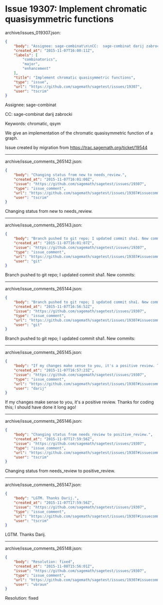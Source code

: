 # Issue 19307: Implement chromatic quasisymmetric functions

archive/issues_019307.json:
```json
{
    "body": "Assignee: sage-combinat\n\nCC:  sage-combinat darij zabrocki\n\nKeywords: chromatic, qsym\n\nWe give an implementation of the chromatic quasisymmetric function of a graph.\n\nIssue created by migration from https://trac.sagemath.org/ticket/19544\n\n",
    "created_at": "2015-11-07T16:00:11Z",
    "labels": [
        "combinatorics",
        "major",
        "enhancement"
    ],
    "title": "Implement chromatic quasisymmetric functions",
    "type": "issue",
    "url": "https://github.com/sagemath/sagetest/issues/19307",
    "user": "tscrim"
}
```
Assignee: sage-combinat

CC:  sage-combinat darij zabrocki

Keywords: chromatic, qsym

We give an implementation of the chromatic quasisymmetric function of a graph.

Issue created by migration from https://trac.sagemath.org/ticket/19544





---

archive/issue_comments_265142.json:
```json
{
    "body": "Changing status from new to needs_review.",
    "created_at": "2015-11-07T16:01:00Z",
    "issue": "https://github.com/sagemath/sagetest/issues/19307",
    "type": "issue_comment",
    "url": "https://github.com/sagemath/sagetest/issues/19307#issuecomment-265142",
    "user": "tscrim"
}
```

Changing status from new to needs_review.



---

archive/issue_comments_265143.json:
```json
{
    "body": "Branch pushed to git repo; I updated commit sha1. New commits:",
    "created_at": "2015-11-07T16:01:07Z",
    "issue": "https://github.com/sagemath/sagetest/issues/19307",
    "type": "issue_comment",
    "url": "https://github.com/sagemath/sagetest/issues/19307#issuecomment-265143",
    "user": "git"
}
```

Branch pushed to git repo; I updated commit sha1. New commits:



---

archive/issue_comments_265144.json:
```json
{
    "body": "Branch pushed to git repo; I updated commit sha1. New commits:",
    "created_at": "2015-11-07T16:56:52Z",
    "issue": "https://github.com/sagemath/sagetest/issues/19307",
    "type": "issue_comment",
    "url": "https://github.com/sagemath/sagetest/issues/19307#issuecomment-265144",
    "user": "git"
}
```

Branch pushed to git repo; I updated commit sha1. New commits:



---

archive/issue_comments_265145.json:
```json
{
    "body": "If my changes make sense to you, it's a positive review. Thanks for coding this; I should have done it long ago!",
    "created_at": "2015-11-07T16:57:23Z",
    "issue": "https://github.com/sagemath/sagetest/issues/19307",
    "type": "issue_comment",
    "url": "https://github.com/sagemath/sagetest/issues/19307#issuecomment-265145",
    "user": "darij"
}
```

If my changes make sense to you, it's a positive review. Thanks for coding this; I should have done it long ago!



---

archive/issue_comments_265146.json:
```json
{
    "body": "Changing status from needs_review to positive_review.",
    "created_at": "2015-11-07T17:59:56Z",
    "issue": "https://github.com/sagemath/sagetest/issues/19307",
    "type": "issue_comment",
    "url": "https://github.com/sagemath/sagetest/issues/19307#issuecomment-265146",
    "user": "tscrim"
}
```

Changing status from needs_review to positive_review.



---

archive/issue_comments_265147.json:
```json
{
    "body": "LGTM. Thanks Darij.",
    "created_at": "2015-11-07T17:59:56Z",
    "issue": "https://github.com/sagemath/sagetest/issues/19307",
    "type": "issue_comment",
    "url": "https://github.com/sagemath/sagetest/issues/19307#issuecomment-265147",
    "user": "tscrim"
}
```

LGTM. Thanks Darij.



---

archive/issue_comments_265148.json:
```json
{
    "body": "Resolution: fixed",
    "created_at": "2015-11-08T15:56:01Z",
    "issue": "https://github.com/sagemath/sagetest/issues/19307",
    "type": "issue_comment",
    "url": "https://github.com/sagemath/sagetest/issues/19307#issuecomment-265148",
    "user": "vbraun"
}
```

Resolution: fixed

